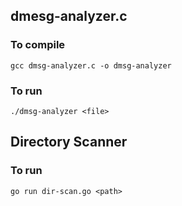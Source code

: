 ## dmesg-analyzer.c

### To compile
`gcc dmsg-analyzer.c -o dmsg-analyzer`

### To run
`./dmsg-analyzer <file>`

## Directory Scanner

### To run
`go run dir-scan.go <path>`

